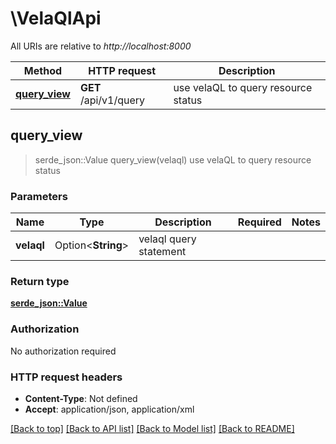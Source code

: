 # \VelaQlApi

All URIs are relative to *http://localhost:8000*

Method | HTTP request | Description
------------- | ------------- | -------------
[**query_view**](VelaQlApi.md#query_view) | **GET** /api/v1/query | use velaQL to query resource status



## query_view

> serde_json::Value query_view(velaql)
use velaQL to query resource status

### Parameters


Name | Type | Description  | Required | Notes
------------- | ------------- | ------------- | ------------- | -------------
**velaql** | Option<**String**> | velaql query statement |  |

### Return type

[**serde_json::Value**](serde_json::Value.md)

### Authorization

No authorization required

### HTTP request headers

- **Content-Type**: Not defined
- **Accept**: application/json, application/xml

[[Back to top]](#) [[Back to API list]](../README.md#documentation-for-api-endpoints) [[Back to Model list]](../README.md#documentation-for-models) [[Back to README]](../README.md)

